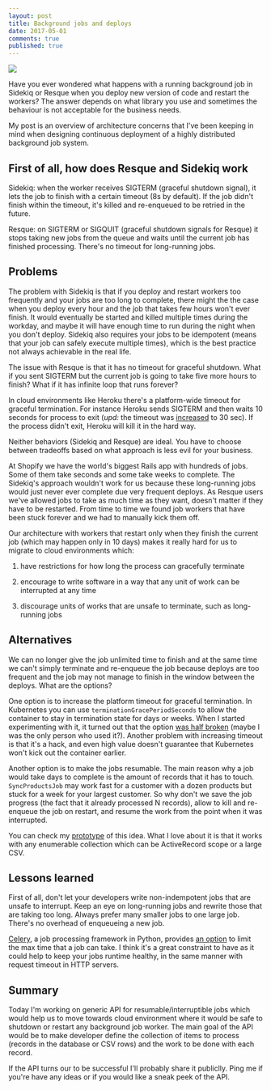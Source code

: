 ```yaml
---
layout: post
title: Background jobs and deploys
date: 2017-05-01
comments: true
published: true
---
```


<img src="{{ site.url }}/assets/post-images/resque.png" style="display: block;margin-left: auto;margin-right: auto;" />

Have you ever wondered what happens with a running background job in Sidekiq or Resque when you deploy new version of code and restart the workers? The answer depends on what library you use and sometimes the behaviour is not acceptable for the business needs.

My post is an overview of architecture concerns that I've been keeping in mind when designing continuous deployment of a highly distributed background job system.

## First of all, how does Resque and Sidekiq work

Sidekiq: when the worker receives SIGTERM (graceful shutdown signal), it lets the job to finish with a certain timeout (8s by default). If the job didn't finish within the timeout, it's killed and re-enqueued to be retried in the future.

Resque: on SIGTERM or SIGQUIT (graceful shutdown signals for Resque) it stops taking new jobs from the queue and waits until the current job has finished processing. There's no timeout for long-running jobs.

## Problems

The problem with Sidekiq is that if you deploy and restart workers too frequently and your jobs are too long to complete, there might the the case when you deploy every hour and the job that takes few hours won't ever finish. It would eventually be started and killed multiple times during the workday, and maybe it will have enough time to run during the night when you don't deploy. Sidekiq also requires your jobs to be idempotent (means that your job can safely execute multiple times), which is the best practice not always achievable in the real life.

The issue with Resque is that it has no timeout for graceful shutdown. What if you sent SIGTERM but the current job is going to take five more hours to finish? What if it has infinite loop that runs forever?

In cloud environments like Heroku there's a platform-wide timeout for graceful termination. For instance Heroku sends SIGTERM and then waits 10 seconds for process to exit (*upd:* the timeout was [increased](https://devcenter.heroku.com/articles/limits#exit-timeout) to 30 sec). If the process didn't exit, Heroku will kill it in the hard way.

Neither behaviors (Sidekiq and Resque) are ideal. You have to choose between tradeoffs based on what approach is less evil for your business.

At Shopify we have the world's biggest Rails app with hundreds of jobs. Some of them take seconds and some take weeks to complete. The Sidekiq's approach wouldn't work for us because these long-running jobs would just never ever complete due very frequent deploys. As Resque users we've allowed jobs to take as much time as they want, doesn't matter if they have to be restarted. From time to time we found job workers that have been stuck forever and we had to manually kick them off.

Our architecture with workers that restart only when they finish the current job (which may happen only in 10 days) makes it really hard for us to migrate to cloud environments which:

1) have restrictions for how long the process can gracefully terminate

2) encourage to write software in a way that any unit of work can be interrupted at any time

3) discourage units of works that are unsafe to terminate, such as long-running jobs

## Alternatives

We can no longer give the job unlimited time to finish and at the same time we can't simply terminate and re-enqueue the job because deploys are too frequent and the job may not manage to finish in the window between the deploys. What are the options?

One option is to increase the platform timeout for graceful termination. In Kubernetes you can use `terminationGracePeriodSeconds` to allow the container to stay in termination state for days or weeks. When I started experimenting with it, it turned out that the option [was half broken](https://github.com/kubernetes/kubernetes/issues/44956) (maybe I was the only person who used it?). Another problem with increasing timeout is that it's a hack, and even high value doesn't guarantee that Kubernetes won't kick out the container earlier.

Another option is to make the jobs resumable. The main reason why a job would take days to complete is the amount of records that it has to touch. `SyncProductsJob` may work fast for a customer with a dozen products but stuck for a week for your largest customer. So why don't we save the job progress (the fact that it already processed N records), allow to kill and re-enqueue the job on restart, and resume the work from the point when it was interrupted.

You can check my [prototype](https://gist.github.com/kirs/3a1bf876c9f15ecdba22274aaf490b73) of this idea. What I love about it is that it works with any enumerable collection which can be ActiveRecord scope or a large CSV.

## Lessons learned

First of all, don't let your developers write non-indempotent jobs that are unsafe to interrupt.
Keep an eye on long-running jobs and rewrite those that are taking too long. Always prefer many smaller jobs to one large job. There's no overhead of enqueueing a new job.

[Celery](http://docs.celeryproject.org/), a job processing framework in Python, provides [an option](http://docs.celeryproject.org/en/latest/userguide/workers.html#time-limits) to limit the max time that a job can take.
I think it's a great constraint to have as it could help to keep your jobs runtime healthy, in the same manner with request timeout in HTTP servers.

## Summary

Today I'm working on generic API for resumable/interruptible jobs which would help us to move towards cloud environment where it would be safe to shutdown or restart any background job worker. The main goal of the API would be to make developer define the collection of items to process (records in the database or CSV rows) and the work to be done with each record.

If the API turns our to be successful I'll probably share it publiclly. Ping me if you're have any ideas or if you would like a sneak peek of the API.
